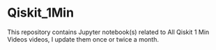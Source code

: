 # Qiskit_1Min
This repository contains Jupyter notebook(s) related to All Qiskit 1 Min Videos videos, I update them once or twice a month.

